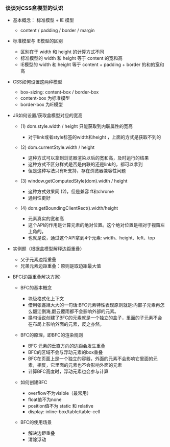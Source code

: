 ### 谈谈对CSS盒模型的认识
* 基本概念： 标准模型 + IE 模型
    * content / padding / border / margin

* 标准模型与 IE模型的区别
    * 区别在于 width 和 height 的计算方式不同
    * 标准模型的 width 和 height 等于 content 的宽和高
    * IE模型的 width 和 height 等于 content + padding + border 的和的宽和高


* CSS如何设置这两种模型
    * box-sizing: content-box / border-box
    * content-box 为标准模型
    * border-box 为IE模型

* JS如何设置/获取盒模型对应的宽高
    * (1) dom.style.width  / height 只能获取到内联属性的宽高
        * 对于link或者style标签的width和height ，上面的方式是获取不到的

    * (2) dom.currentStyle.width / height
        * 这种方式可以拿到浏览器渲染以后的宽和高，及时运行的结果
        * 这种方式不区分样式是否是内联的还是link的，都可以拿到
        * 但是这种写法只有IE支持，存在浏览器兼容性问题

    * (3) window.getComputedStyle(dom).width / height
        * 这种方式效果同 (2)，但是兼容 ff和chrome
        * 通用性更好

    * (4) dom.getBoundingClientRect().width/height
        * 元素真实的宽和高
        * 这个API的作用是计算元素的绝对位置。这个绝对位置是相对于视窗左上角的。
        * 也就是说，通过这个API拿到4个元素: width、height、left、top


* 实例题（根据盒模型解释边距重叠）
    * 父子元素边距重叠
    * 兄弟元素边距重叠：原则是取边距最大值
    
* BFC(边距重叠解决方案)
    * BFC的基本概念
        * 块级格式化上下文
        * 借用张鑫旭大大的一句话:BFC元素特性表现原则就是:内部子元素再怎么翻江倒海,翻云覆雨都不会影响外部的元素。
        * 换句话说创建了BFC的元素就是一个独立的盒子，里面的子元素不会在布局上影响外面的元素，反之亦然。

    * BFC的原理，即BFC的渲染规则
        * BFC 元素的垂直方向的边距会发生重叠
        * BFC的区域不会与浮动元素的box重叠
        * BFC在页面上是一个独立的容器，外面的元素不会影响它里面的元素，相反，它里面的元素也不会影响外面的元素
        * 计算BFC高度时，浮动元素也会参与计算

    * 如何创建BFC
        * overflow不为visible（最常用）
        * float值不为none
        * position值不为 static 和 relative
        * display: inline-box/table/table-cell
        
    * BFC的使用场景    
        * 解决边距重叠
        * 清除浮动
